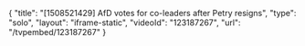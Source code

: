 {
    "title": "[1508521429] AfD votes for co-leaders after Petry resigns",
    "type": "solo",
    "layout": "iframe-static",
    "videoId": "123187267",
    "url": "\/tvpembed\/123187267"
}